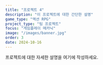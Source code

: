 ```yaml
---
title: "프로젝트 4"
description: "이 프로젝트에 대한 간단한 설명"
game_type: "액션 RPG"
project_type: "팀 프로젝트"
focus: "게임플레이 메카닉"
image: "/images/banner.jpg"
order: 3
date: 2024-10-16
---
```

프로젝트에 대한 자세한 설명을 여기에 작성하세요.


